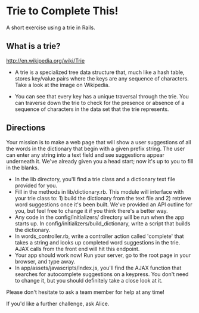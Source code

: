 # Trie to Complete This!

A short exercise using a trie in Rails.

## What is a trie?

http://en.wikipedia.org/wiki/Trie

* A trie is a specialized tree data structure that, much like a hash table, stores key/value pairs where the keys are any sequence of characters. Take a look at the image on Wikipedia.

* You can see that every key has a unique traversal through the trie. You can traverse down the trie to check for the presence or absence of a sequence of characters in the data set that the trie represents.

## Directions

Your mission is to make a web page that will show a user suggestions of all the words in the dictionary that begin with a given prefix string. The user can enter any string into a text field and see suggestions appear underneath it. We've already given you a head start; now it's up to you to fill in the blanks.

* In the lib directory, you'll find a trie class and a dictionary text file provided for you.
* Fill in the methods in lib/dictionary.rb. This module will interface with your trie class to: 1) build the dictionary from the text file and 2) retrieve word suggestions once it's been built. We've provided an API outline for you, but feel free to change it if you think there's a better way.
* Any code in the config/initializers/ directory will be run when the app starts up. In config/initializers/build_dictionary, write a script that builds the dictionary.
* In words_controller.rb, write a controller action called 'complete' that takes a string and looks up completed word suggestions in the trie. AJAX calls from the front end will hit this endpoint.
* Your app should work now! Run your server, go to the root page in your browser, and type away.
* In app/assets/javascripts/index.js, you'll find the AJAX function that searches for autocomplete suggestions on a keypress. You don't need to change it, but you should definitely take a close look at it.

Please don't hesitate to ask a team member for help at any time!

If you'd like a further challenge, ask Alice.
